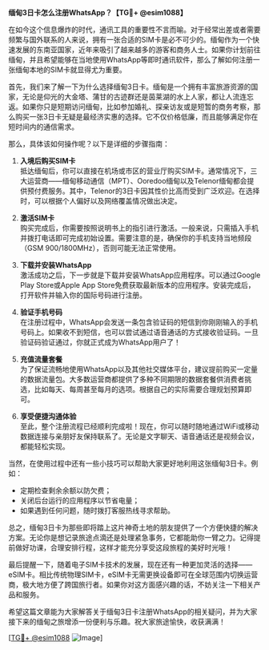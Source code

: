 **缅甸3日卡怎么注册WhatsApp？【TG💪+ @esim1088】**

在如今这个信息爆炸的时代，通讯工具的重要性不言而喻。对于经常出差或者需要频繁与国外联系的人来说，拥有一张合适的SIM卡是必不可少的。缅甸作为一个快速发展的东南亚国家，近年来吸引了越来越多的游客和商务人士。如果你计划前往缅甸，并且希望能够在当地使用WhatsApp等即时通讯软件，那么了解如何注册一张缅甸本地的SIM卡就显得尤为重要。

首先，我们来了解一下为什么选择缅甸3日卡。缅甸是一个拥有丰富旅游资源的国家，无论是仰光的大金塔、蒲甘的古迹群还是茵莱湖的水上人家，都让人流连忘返。如果你只是短期访问缅甸，比如参加婚礼、探亲访友或是短暂的商务考察，那么购买一张3日卡无疑是最经济实惠的选择。它不仅价格低廉，而且能够满足你在短时间内的通信需求。

那么，具体该如何操作呢？以下是详细的步骤指南：

1. **入境后购买SIM卡**  
   抵达缅甸后，你可以直接在机场或市区的营业厅购买SIM卡。通常情况下，三大运营商——缅甸移动通信（MPT）、Ooredoo缅甸以及Telenor缅甸都会提供预付费服务。其中，Telenor的3日卡因其性价比高而受到广泛欢迎。在选择时，可以根据个人偏好以及网络覆盖情况做出决定。

2. **激活SIM卡**  
   购买完成后，你需要按照说明书上的指引进行激活。一般来说，只需插入手机并拨打电话即可完成初始设置。需要注意的是，确保你的手机支持当地频段（GSM 900/1800MHz），否则可能无法正常使用。

3. **下载并安装WhatsApp**  
   激活成功之后，下一步就是下载并安装WhatsApp应用程序。可以通过Google Play Store或Apple App Store免费获取最新版本的应用程序。安装完成后，打开软件并输入你的国际号码进行注册。

4. **验证手机号码**  
   在注册过程中，WhatsApp会发送一条包含验证码的短信到你刚刚输入的手机号码上。如果收不到短信，也可以尝试通过语音通话的方式接收验证码。一旦验证码验证通过，你就正式成为WhatsApp用户了！

5. **充值流量套餐**  
   为了保证流畅地使用WhatsApp以及其他社交媒体平台，建议提前购买一定量的数据流量包。大多数运营商都提供了多种不同期限的数据套餐供消费者挑选，比如每天、每周甚至每月的选项。根据自己的实际需要合理规划预算即可。

6. **享受便捷沟通体验**  
   至此，整个注册流程已经顺利完成啦！现在，你可以随时随地通过WiFi或移动数据连接与亲朋好友保持联系了。无论是文字聊天、语音通话还是视频会议，都能轻松实现。

当然，在使用过程中还有一些小技巧可以帮助大家更好地利用这张缅甸3日卡。例如：
- 定期检查剩余余额以防欠费；
- 关闭后台运行的应用程序以节省电量；
- 如果遇到任何问题，随时拨打客服热线寻求帮助。

总之，缅甸3日卡为那些即将踏上这片神奇土地的朋友提供了一个方便快捷的解决方案。无论你是想记录旅途点滴还是处理紧急事务，它都能助你一臂之力。记得提前做好功课，合理安排行程，这样才能充分享受这段旅程的美好时光哦！

最后提醒一下，随着电子SIM卡技术的发展，现在还有一种更加灵活的选择——eSIM卡。相比传统物理SIM卡，eSIM卡无需更换设备即可在全球范围内切换运营商，极大地方便了跨国旅行者。如果你对这方面感兴趣的话，不妨关注一下相关产品和服务。

希望这篇文章能为大家解答关于缅甸3日卡注册WhatsApp的相关疑问，并为大家接下来的缅甸之旅增添一份便利与乐趣。祝大家旅途愉快，收获满满！

[[TG💪+ @esim1088](https://t.me/s/esim1088) ![Image](https://i.postimg.cc/4NQfJmqS/Snipaste-2025-05-13-00-14-12.png)]